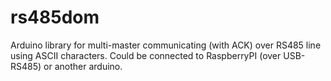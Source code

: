 # rs485dom
Arduino library for multi-master communicating (with ACK) over RS485 line using ASCII characters. Could be connected to RaspberryPI (over USB-RS485) or another arduino.
